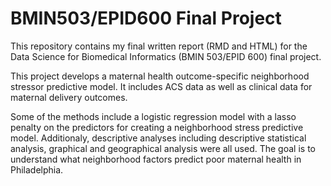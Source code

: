 # BMIN503/EPID600 Final Project

This repository contains my final written report (RMD and HTML) for the Data Science for Biomedical Informatics (BMIN 503/EPID 600) final project. 

This project develops a maternal health outcome-specific neighborhood stressor predictive model. It includes ACS data as well as clinical data for maternal delivery outcomes. 

Some of the methods include a logistic regression model with a lasso penalty on the predictors for creating a neighborhood stress predictive model. Additionaly, descriptive analyses including descriptive statistical analysis, graphical and geographical analysis were all used. The goal is to understand what neighborhood factors predict poor maternal health in Philadelphia. 

